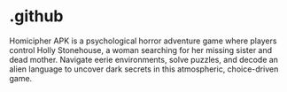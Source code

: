 # .github
Homicipher APK is a psychological horror adventure game where players control Holly Stonehouse, a woman searching for her missing sister and dead mother. Navigate eerie environments, solve puzzles, and decode an alien language to uncover dark secrets in this atmospheric, choice-driven game.
